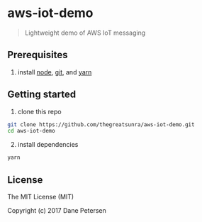 # aws-iot-demo

> Lightweight demo of AWS IoT messaging

## Prerequisites

1) install [node](https://nodejs.org/en/), [git](https://git-scm.com/downloads), and [yarn](https://yarnpkg.com/lang/en/docs/install/)

## Getting started

1) clone this repo

```bash
git clone https://github.com/thegreatsunra/aws-iot-demo.git
cd aws-iot-demo
```

2) install dependencies

```bash
yarn
```

## License

The MIT License (MIT)

Copyright (c) 2017 Dane Petersen
